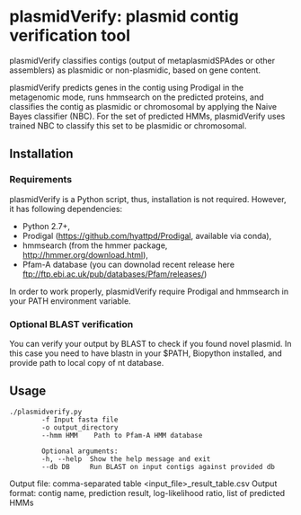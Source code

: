 # plasmidVerify: plasmid contig verification tool

plasmidVerify classifies contigs (output of metaplasmidSPAdes or other assemblers) as plasmidic or non-plasmidic, based on gene content. 


plasmidVerify predicts genes in the contig using Prodigal in the metagenomic mode, runs hmmsearch on the predicted proteins, 
and classifies the contig as plasmidic or chromosomal by applying the Naive Bayes classifier (NBC). 
For the set of predicted HMMs, plasmidVerify uses trained NBC to classify this set to be plasmidic or chromosomal. 


## Installation

### Requirements

plasmidVerify is a Python script, thus, installation is not required. However, it has following dependencies:

* Python 2.7+,
* Prodigal (https://github.com/hyattpd/Prodigal, available via conda),
* hmmsearch (from the hmmer package, http://hmmer.org/download.html),
* Pfam-A database (you can downolad recent release here ftp://ftp.ebi.ac.uk/pub/databases/Pfam/releases/)

In order to work properly, plasmidVerify require Prodigal and hmmsearch in your PATH environment variable.


### Optional BLAST verification

You can verify your output by BLAST to check if you found novel plasmid. In this case you need to have blastn in your $PATH, Biopython installed, and provide path to local copy of nt database. 

## Usage 

    ./plasmidverify.py 
            -f Input fasta file
            -o output_directory 
            --hmm HMM    Path to Pfam-A HMM database

            Optional arguments:
            -h, --help  Show the help message and exit
            --db DB     Run BLAST on input contigs against provided db


Output file: comma-separated table <input_file>_result_table.csv
Output format: contig name, prediction result, log-likelihood ratio, list of predicted HMMs
